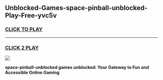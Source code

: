 
## Unblocked-Games-space-pinball-unblocked-Play-Free-yvc5v
<h3>
<a href="https://premium76.site?title=space-pinball-unblocked&ref=21A">CLICK TO PLAY</a></h3>
<hr>

<h3>
<a href="https://premium76.site?title=space-pinball-unblocked&ref=21A">CLICK 2 PLAY</a>
  
</h3>

<a href="https://premium76.site?title=space-pinball-unblocked&ref=21A"><img src="https://clearcache.store/games.png"></a>


**space-pinball-unblocked games unblocked: Your Gateway to Fun and Accessible Online Gaming**
